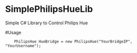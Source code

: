 # SimplePhilipsHueLib
Simple C# Library to Control Philips Hue

#Usage

        PhilipsHue HueBridge = new PhilipsHue("YourBridgeIP", "YourUsername");
